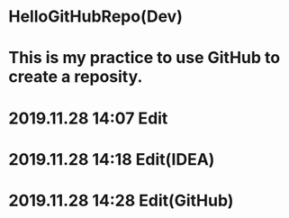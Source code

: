 # HelloGitHubRepo(Dev)
# This is my practice to use GitHub to create a reposity.
# 2019.11.28 14:07 Edit
# 2019.11.28 14:18 Edit(IDEA)
# 2019.11.28 14:28 Edit(GitHub)
